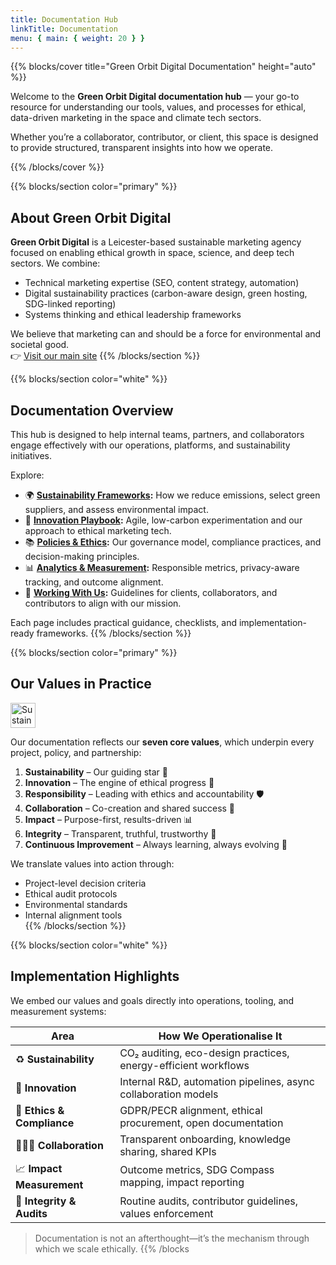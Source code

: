 ```yaml
---
title: Documentation Hub
linkTitle: Documentation
menu: { main: { weight: 20 } }
---
```


{{% blocks/cover title="Green Orbit Digital Documentation" height="auto" %}}

Welcome to the **Green Orbit Digital documentation hub** — your go-to resource for understanding our tools, values, and processes for ethical, data-driven marketing in the space and climate tech sectors.

Whether you’re a collaborator, contributor, or client, this space is designed to provide structured, transparent insights into how we operate.

{{% /blocks/cover %}}

{{% blocks/section color="primary" %}}
## About Green Orbit Digital

**Green Orbit Digital** is a Leicester-based sustainable marketing agency focused on enabling ethical growth in space, science, and deep tech sectors. We combine:

- Technical marketing expertise (SEO, content strategy, automation)
- Digital sustainability practices (carbon-aware design, green hosting, SDG-linked reporting)
- Systems thinking and ethical leadership frameworks

We believe that marketing can and should be a force for environmental and societal good.  
👉 [Visit our main site](https://greenorbit.space)
{{% /blocks/section %}}

{{% blocks/section color="white" %}}
## Documentation Overview

This hub is designed to help internal teams, partners, and collaborators engage effectively with our operations, platforms, and sustainability initiatives.

Explore:

- 🌍 **[Sustainability Frameworks](/docs/sustainability):** How we reduce emissions, select green suppliers, and assess environmental impact.
- 🚀 **[Innovation Playbook](/docs/innovation):** Agile, low-carbon experimentation and our approach to ethical marketing tech.
- 📚 **[Policies & Ethics](/docs/policies):** Our governance model, compliance practices, and decision-making principles.
- 📊 **[Analytics & Measurement](/docs/analytics):** Responsible metrics, privacy-aware tracking, and outcome alignment.
- 💼 **[Working With Us](/docs/collaboration):** Guidelines for clients, collaborators, and contributors to align with our mission.

Each page includes practical guidance, checklists, and implementation-ready frameworks.
{{% /blocks/section %}}

{{% blocks/section color="primary" %}}
## Our Values in Practice

<aside>
  <img src="/icons/apple_green.svg" alt="Sustainability Icon" width="40px" />
</aside>

Our documentation reflects our **seven core values**, which underpin every project, policy, and partnership:

1. **Sustainability** – Our guiding star 🌱  
2. **Innovation** – The engine of ethical progress 🚀  
3. **Responsibility** – Leading with ethics and accountability 🛡️  
4. **Collaboration** – Co-creation and shared success 🤝  
5. **Impact** – Purpose-first, results-driven 📊  
6. **Integrity** – Transparent, truthful, trustworthy 🧭  
7. **Continuous Improvement** – Always learning, always evolving 🔄  

We translate values into action through:

- Project-level decision criteria  
- Ethical audit protocols  
- Environmental standards  
- Internal alignment tools  
{{% /blocks/section %}}

{{% blocks/section color="white" %}}
## Implementation Highlights

We embed our values and goals directly into operations, tooling, and measurement systems:

| Area | How We Operationalise It |
|------|--------------------------|
| ♻️ **Sustainability** | CO₂ auditing, eco-design practices, energy-efficient workflows |
| 🧪 **Innovation** | Internal R&D, automation pipelines, async collaboration models |
| 🔐 **Ethics & Compliance** | GDPR/PECR alignment, ethical procurement, open documentation |
| 🧑‍🤝‍🧑 **Collaboration** | Transparent onboarding, knowledge sharing, shared KPIs |
| 📈 **Impact Measurement** | Outcome metrics, SDG Compass mapping, impact reporting |
| 🧭 **Integrity & Audits** | Routine audits, contributor guidelines, values enforcement |

> Documentation is not an afterthought—it’s the mechanism through which we scale ethically.
{{% /blocks